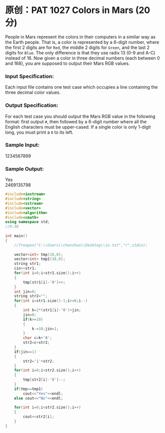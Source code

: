 # 原创：PAT 1027 Colors in Mars (20 分)

People in Mars represent the colors in their computers in a similar way as the Earth people. That is, a color is represented by a 6-digit number, where the first 2 digits are for `Red`, the middle 2 digits for `Green`, and the last 2 digits for `Blue`. The only difference is that they use radix 13 (0-9 and A-C) instead of 16. Now given a color in three decimal numbers (each between 0 and 168), you are supposed to output their Mars RGB values.

### Input Specification:

Each input file contains one test case which occupies a line containing the three decimal color values.

### Output Specification:

For each test case you should output the Mars RGB value in the following format: first output `#`, then followed by a 6-digit number where all the English characters must be upper-cased. If a single color is only 1-digit long, you must print a `0` to its left.

### Sample Input:
1234567899

### Sample Output:
Yes  
2469135798

```c++
#include<iostream>
#include<string>
#include<sstream>
#include<vector>
#include<algorithm>
#include<cmath>
using namespace std;
//9:38
 
int main()
{
	//freopen("C:\\Users\\chenzhuo\\Desktop\\in.txt","r",stdin);
	
	vector<int> tmp(10,0);
	vector<int> tmp1(10,0);
	string str1;
	cin>>str1;
	for(int i=0;i<str1.size();i++)
	{
		tmp[str1[i]-'0']++;
	}
	int jin=0;
	string str2="";
	for(int i=str1.size()-1;i>=0;i--)
	{
		int k=2*(str1[i]-'0')+jin;
		jin=0;
		if(k>=10)
		{
			k-=10;jin=1;
		}
		char c=k+'0';
		str2=c+str2;
	}
	if(jin==1)
	{
		str2='1'+str2;
	}
	for(int i=0;i<str2.size();i++)
	{
		tmp[str2[i]-'0']--;
	}
	if(tmp==tmp1) 
		cout<<"Yes"<<endl;
	else cout<<"No"<<endl;
	
	for(int i=0;i<str2.size();i++)
	{
		cout<<str2[i];
	}
}
```
 
